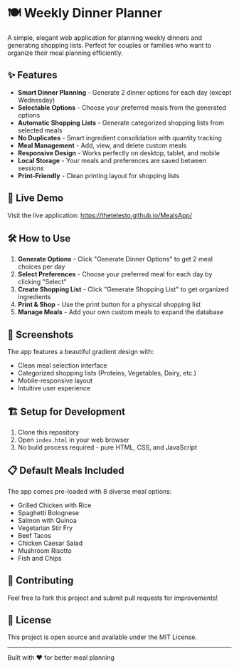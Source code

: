 # 🍽️ Weekly Dinner Planner

A simple, elegant web application for planning weekly dinners and generating shopping lists. Perfect for couples or families who want to organize their meal planning efficiently.

## ✨ Features

- **Smart Dinner Planning** - Generate 2 dinner options for each day (except Wednesday)
- **Selectable Options** - Choose your preferred meals from the generated options
- **Automatic Shopping Lists** - Generate categorized shopping lists from selected meals
- **No Duplicates** - Smart ingredient consolidation with quantity tracking
- **Meal Management** - Add, view, and delete custom meals
- **Responsive Design** - Works perfectly on desktop, tablet, and mobile
- **Local Storage** - Your meals and preferences are saved between sessions
- **Print-Friendly** - Clean printing layout for shopping lists

## 🚀 Live Demo

Visit the live application: https://thetelesto.github.io/MealsApp/

## 🛠️ How to Use

1. **Generate Options** - Click "Generate Dinner Options" to get 2 meal choices per day
2. **Select Preferences** - Choose your preferred meal for each day by clicking "Select"
3. **Create Shopping List** - Click "Generate Shopping List" to get organized ingredients
4. **Print & Shop** - Use the print button for a physical shopping list
5. **Manage Meals** - Add your own custom meals to expand the database

## 📱 Screenshots

The app features a beautiful gradient design with:
- Clean meal selection interface
- Categorized shopping lists (Proteins, Vegetables, Dairy, etc.)
- Mobile-responsive layout
- Intuitive user experience

## 🏗️ Setup for Development

1. Clone this repository
2. Open `index.html` in your web browser
3. No build process required - pure HTML, CSS, and JavaScript

## 📋 Default Meals Included

The app comes pre-loaded with 8 diverse meal options:
- Grilled Chicken with Rice
- Spaghetti Bolognese
- Salmon with Quinoa
- Vegetarian Stir Fry
- Beef Tacos
- Chicken Caesar Salad
- Mushroom Risotto
- Fish and Chips

## 🤝 Contributing

Feel free to fork this project and submit pull requests for improvements!

## 📄 License

This project is open source and available under the MIT License.

---

Built with ❤️ for better meal planning
